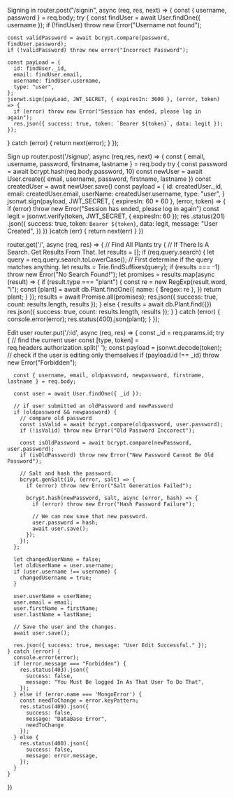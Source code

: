 Signing in
router.post("/signin", async (req, res, next) => {
  const { username, password } = req.body;
  try {
    const findUser = await User.findOne({ username });
    if (!findUser) throw new Error("Username not found");

    const validPassword = await bcrypt.compare(password, findUser.password);
    if (!validPassword) throw new error("Incorrect Password");

    const payLoad = {
      id: findUser._id,
      email: findUser.email,
      username: findUser.username,
      type: "user",
    };
    jsonwt.sign(payLoad, JWT_SECRET, { expiresIn: 3600 }, (error, token) => {
      if (error) throw new Error("Session has ended, please log in again");
      res.json({ success: true, token: `Bearer ${token}`, data: legit });
    });
  } catch (error) {
    return next(error);
  }
});

Sign up
router.post('/signup', async (req,res, next) => {
    const { email, username, password, firstname, lastname } = req.body
    try {
        const password = await bcrypt.hash(req.body.password, 10)
        const newUser = await User.create({ email, username, password, firstname, lastname })
        const createdUser = await newUser.save()
        const payload = {
            id: createdUser._id,
            email: createdUser.email,
            userName: createdUser.username,
            type: "user",
        }
        jsonwt.sign(payload, JWT_SECRET, { expiresIn: 60 * 60 }, (error, token) => {
            if (error) throw new Error("Session has ended, please log in again")
            const legit = jsonwt.verify(token, JWT_SECRET, { expiresIn: 60 });
            res
              .status(201)
              .json({
                success: true,
                token: `Bearer ${token}`,
                data: legit,
                message: "User Created",
              })
        })
    }catch (err) {
        return next(err)
    }
})

router.get('/', async (req, res) => {
  // Find All Plants
  try {
    // If There Is A Search. Get Results From That.
    let results = [];
    if (req.query.search) {
      let query = req.query.search.toLowerCase();
      // First determine if the query matches anything.
      let results = Trie.findSuffixes(query);
      if (results === -1) throw new Error("No Search Found!");
      let promises = results.map(async (result) => {
        if (result.type === "plant") {
          const re = new RegExp(result.word, "i");
          const [plant] = await db.Plant.findOne({
            name: { $regex: re },
          })
          return plant;
        }
      });
      results = await Promise.all(promises);
      res.json({ success: true, count: results.length, results });
    } else {
      results = await db.Plant.find({})
      res.json({ success: true, count: results.length, results });
    }
  } catch (error) {
    console.error(error);
    res.status(400).json(plant);
  }
});

Edit user
router.put('/:id', async (req, res) => {
    const _id = req.params.id;
    try {
      // find the current user
      const [type, token] = req.headers.authorization.split(' ');
      const payload = jsonwt.decode(token);
      // check if the user is editing only themselves
      if (payload.id !== _id) throw new Error("Forbidden");
  
      const { username, email, oldpassword, newpassword, firstname, lastname } = req.body;
  
      const user = await User.findOne({ _id });
  
      // if user submitted an oldPassword and newPassword
      if (oldpassword && newpassword) {
        // compare old password
        const isValid = await bcrypt.compare(oldpassword, user.password);
        if (!isValid) throw new Error("Old Password Inccorect");
  
        const isOldPassword = await bcrypt.compare(newPassword, user.password);
        if (isOldPassword) throw new Error("New Password Cannot Be Old Password");
  
        // Salt and hash the password.
        bcrypt.genSalt(10, (error, salt) => {
          if (error) throw new Error("Salt Generation Failed");
  
          bcrypt.hash(newPassword, salt, async (error, hash) => {
            if (error) throw new Error("Hash Password Failure");
  
            // We can now save that new password.
            user.password = hash;
            await user.save();
          }); 
        });
      };
  
      let changedUserName = false;
      let oldUserName = user.username;
      if (user.username !== username) {
        changedUsername = true;
      }
  
      user.userName = userName;
      user.email = email;
      user.firstName = firstName;
      user.lastName = lastName;
  
      // Save the user and the changes.
      await user.save();
  
      res.json({ success: true, message: "User Edit Successful." });
    } catch (error) {
      console.error(error);
      if (error.message === "Forbidden") {
        res.status(403).json({
          success: false,
          message: "You Must Be logged In As That User To Do That",
        });
      } else if (error.name === 'MongoError') {
        const needToChange = error.keyPattern;
        res.status(409).json({
          success: false,
          message: "DataBase Error",
          needToChange
        });
      } else {
        res.status(400).json({
          success: false,
          message: error.message,
        });
      }
    }
  })